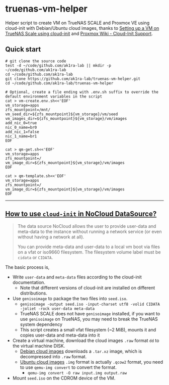 
# truenas-vm-helper

Helper script to create VM on TrueNAS SCALE and Proxmox VE using cloud-init with Debian/Ubuntu cloud images,
thanks to [Setting up a VM on TrueNAS Scale using cloud-init][truenas-cloud-init] and [Proxmox Wiki - Cloud-Init Support][pve-cloud-init].

## Quick start

```shell
# git clone the source code
test -d ~/code/github.com/ak1ra-lab || mkdir -p ~/code/github.com/ak1ra-lab
cd ~/code/github.com/ak1ra-lab
git clone https://github.com/ak1ra-lab/truenas-vm-helper.git
cd ~/code/github.com/ak1ra-lab/truenas-vm-helper

# Optional, create a file ending with .env.sh suffix to override the default environment variables in the script
cat > vm-create.env.sh<<'EOF'
vm_storage=apps
zfs_mountpoint=/mnt/
vm_seed_dir=${zfs_mountpoint}${vm_storage}/vm/seed
vm_images_dir=${zfs_mountpoint}${vm_storage}/vm/images
add_nic_0=true
nic_0_name=br0
add_nic_1=false
nic_1_name=br1
EOF

cat > qm-get.sh<<'EOF'
vm_storage=apps
zfs_mountpoint=/
vm_image_dir=${zfs_mountpoint}${vm_storage}/vm/images
EOF

cat > qm-template.sh<<'EOF'
vm_storage=apps
zfs_mountpoint=/
vm_image_dir=${zfs_mountpoint}${vm_storage}/vm/images
EOF
```

---
## [How to use `cloud-init` in NoCloud DataSource?][cloud-init-nocloud]

> The data source NoCloud allows the user to provide user-data and meta-data to the instance without running a network service (or even without having a network at all).
> 
> You can provide meta-data and user-data to a local vm boot via files on a vfat or iso9660 filesystem. The filesystem volume label must be `cidata` or `CIDATA`.

The basic process is,

* Write `user-data` and `meta-data` files according to the cloud-init documentation.
    * Note that different versions of cloud-init are installed on different distributions.
* Use `genisoimage` to package the two files into `seed.iso`.
    * `genisoimage -output seed.iso -input-charset utf8 -volid CIDATA -joliet -rock user-data meta-data`
    * TrueNAS SCALE does not have `genisoimage` installed, if you want to use `genisoimage` on TrueNAS, you may need to break the TrueNAS system dependency
	* This script creates a small vfat filesystem (~2 MiB), mounts it and copies user-data and meta-data into it
* Create a virtual machine, download the cloud images `.raw` format `dd` to the virtual machine DISK.
    * [Debian cloud images][debian-cloud-images] downloads a `.tar.xz` image, which is decompressed into `.raw` format.
    * [Ubuntu cloud images][ubuntu-cloud-images] `.img` format is actually `.qcow2` format, you need to use `qemu-img convert` to convert the format.
        * `qemu-img convert -O raw input.img output.raw`
* Mount `seed.iso` on the CDROM device of the VM.


[truenas-cloud-init]: https://blog.robertorosario.com/setting-up-a-vm-on-truenas-scale-using-cloud-init/
[cloud-init-nocloud]: https://cloudinit.readthedocs.io/en/22.4.2/topics/datasources/nocloud.html
[debian-cloud-images]: https://cloud.debian.org/images/cloud/
[debian-cloud-images-repo]: https://salsa.debian.org/cloud-team/debian-cloud-images
[ubuntu-cloud-images]: https://cloud-images.ubuntu.com/
[cloud-init-bullseye]: https://cloudinit.readthedocs.io/en/20.4.1/
[cloud-init-bookworm]: https://cloudinit.readthedocs.io/en/22.4.2/index.html
[cloud-init-jammy]: https://cloudinit.readthedocs.io/en/23.1.2/index.html
[pve-cloud-init]: https://pve.proxmox.com/wiki/Cloud-Init_Support